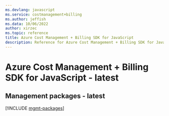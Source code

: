 ```yaml
---
ms.devlang: javascript
ms.service: costmanagement+billing
ms.author: jeffish
ms.data: 10/06/2022
author: xirzec
ms.topic: reference
title: Azure Cost Management + Billing SDK for JavaScript
description: Reference for Azure Cost Management + Billing SDK for JavaScript
---
```

# Azure Cost Management + Billing SDK for JavaScript - latest

## Management packages - latest
[!INCLUDE [mgmt-packages](cost-management-+-billing-mgmt-index.md)]